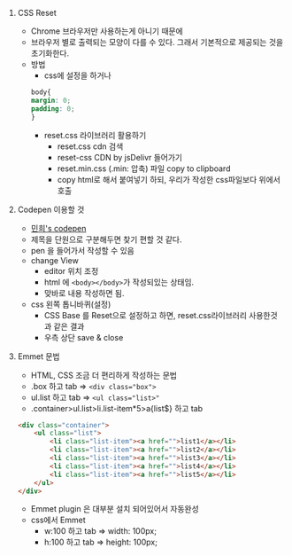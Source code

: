 1. CSS Reset
    - Chrome 브라우저만 사용하는게 아니기 때문에
    - 브라우저 별로 출력되는 모양이 다를 수 있다. 그래서 기본적으로 제공되는 것을 초기화한다.
    - 방법
        - css에 설정을 하거나
        ```css
        body{
        margin: 0;
        padding: 0; 
        }
        ```
        - reset.css 라이브러리 활용하기
            - reset.css cdn 검색 
            - reset-css CDN by jsDelivr 들어가기
            - reset.min.css (.min: 압축) 파일 copy to clipboard
            - copy html로 해서 붙여넣기 하되, 우리가 작성한 css파일보다 위에서 호출

2. Codepen 이용할 것
    - [민희's codepen](https://codepen.io/dashboard/)
    - 제목을 단원으로 구분해두면 찾기 편할 것 같다.
    - pen 을 들어가서 작성할 수 있음
    - change View
        - editor 위치 조정
        - html 에 ```<body></body>```가 작성되있는 상태임.
        - 맞바로 내용 작성하면 됨.
    - css 왼쪽 톱니바퀴(설정)
        - CSS Base 를 Reset으로 설정하고 하면, reset.css라이브러리 사용한것과 같은 결과
        - 우측 상단 save & close

3. Emmet 문법
    - HTML, CSS 조금 더 편리하게 작성하는 문법
    - .box 하고 tab  => ```<div class="box">```
    - ul.list 하고 tab => ```<ul class="list>"```
    - .container>ul.list>li.list-item*5>a{list$} 하고 tab
    ```html
    <div class="container">
        <ul class="list">
            <li class="list-item"><a href="">list1</a></li>
            <li class="list-item"><a href="">list2</a></li>
            <li class="list-item"><a href="">list3</a></li>
            <li class="list-item"><a href="">list4</a></li>
            <li class="list-item"><a href="">list5</a></li>
        </ul>
    </div>
    ```
    - Emmet plugin 은 대부분 설치 되어있어서 자동완성
    - css에서 Emmet
        - w:100 하고 tab => width: 100px;
        - h:100 하고 tab => height: 100px;